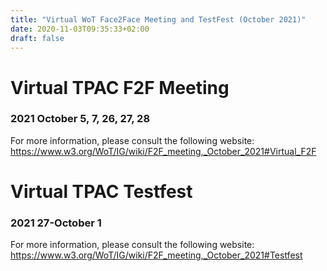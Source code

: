 ```yaml
---
title: "Virtual WoT Face2Face Meeting and TestFest (October 2021)"
date: 2020-11-03T09:35:33+02:00
draft: false
---
```


# Virtual TPAC F2F Meeting
### 2021 October 5, 7, 26, 27, 28

For more information, please consult the following website:
https://www.w3.org/WoT/IG/wiki/F2F_meeting,_October_2021#Virtual_F2F


# Virtual TPAC Testfest
### 2021 27-October 1

For more information, please consult the following website:
https://www.w3.org/WoT/IG/wiki/F2F_meeting,_October_2021#Testfest
